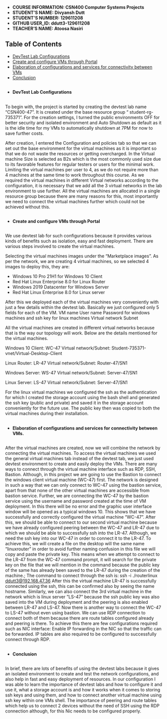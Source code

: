 - **COURSE INFORMATION: CSN400 Computer Systems Projects**
- **STUDENT’S NAME: Divyansh Dutt** 
- **STUDENT'S NUMBER: 129611208**
- **GITHUB USER_ID: ddutt3-129611208**
- **TEACHER’S NAME: Atoosa Nasiri**

## Table of Contents
- [DevTest Lab Configurations](#devtest-lab-configurations)
- [Create and configure VMs through Portal](#Create-and-configure-vms-through-portal)
- [Elaboration of configurations and services for connectivity between VMs](#elaboration-of-configurations-and-services-for-connectivity-between-vms)
- [Conclusion](#conclusion)




##
- **DevTest Lab Configurations**
##
To begin with, the project is started by creating the devtest lab name “CSN400-47”. It is created under the base resource group “ student-rg-735371”. For the creation settings, I turned the public environments OFF for better security and isolated environment and Auto Shutdown as default as it is the idle time for my VMs to automatically shutdown at 7PM for now to save further costs.

After creation, I entered the Configuration and policies tab so that we can set out the base environment for the virtual machines as it is important so that we do not waste the resources or getting overcharged. In the Virtual machine Size is selected as B2s which is the most commonly used size due to its favorable features for regular testers or users for the minimal work. Limiting the virtual machines per user to 4, as we do not require more than 4 machines at the same time to work throughout this course. As we required the virtual machines in different Virtual networks according to the configuration, it is necessary that we add all the 3 virtual networks in the lab environment to use further. All the virtual machines are allocated in a single resource group because there are many reasons for this, most importantly we need to connect the virtual machines further which could not be achieved without this. 
##
- **Create and configure VMs through Portal**
##
We use devtest lab for such configurations because it provides various kinds of benefits such as isolation, easy and fast deployment. There are various steps involved to create the virtual machines.

Selecting the virtual machines images under the “Marketplace images”.
As per the network, we are creating 4 virtual machines, so we selected 4 images to deploy this, they are:

- Windows 10 Pro 21H1 for Windows 10 Client
- Red Hat Linux Enterprise 8.0 for Linux Router
- Windows 2019 Datacenter for Windows Server 
- Red Hat Linux Enterprise 8.0 for Linux server

After this we deployed each of the virtual machines very conveniently with just a few details within the devtest lab. Basically we just configured only 5 fields for each of the VM. 
VM name 
User name 
Password for windows machines and ssh key for linux machines
Virtual network
Subnet

All the virtual machines are created in different virtual networks because that is the way our topology will work. Below are the details mentioned for the virtual machines.

Windows 10 Client: WC-47
Virtual network/Subnet:  Student-735371-vnet/Virtual-Desktop-Client

Linux Router: LR-47
	Virtual network/Subnet: Router-47/SN1

Windows Server: WS-47
	Virtual network/Subnet: Server-47/SN1

Linux Server: LS-47
	Virtual network/Subnet: Server-47/SN1
	
For the linux virtual machines we configured the ssh as the authentication for which I created the storage account using the bash shell and generated the ssh key (public and private) and saved it in the storage account conveniently for the future use. The public key then was copied to both the virtual machines during their installation.

##
- **Elaboration of configurations and services for connectivity between VMs.**
 ##
After the virtual machines are created, now we will combine the network by connecting the virtual machines. To access the virtual machines we used the general virtual machines tab instead of the devtest tab, we just used devtest environment to create and easily deploy the VMs. There are many ways to connect through the virtual machine interface such as RDP, SSH, Bastion. Although, in this project we are going to use the Bastion to connect the windows client virtual machine (WC-47) first. The network is designed in such a way that we can only connect to WC-47 using the bastion service, apart from that none of the other virtual machines are accessible from bastion service. 
Further, we are connecting the WC-47 by the bastion service using the username and password created at the time of VM deployment. In this there will be no error and the graphic user interface window will be opened as a typical windows 10. This shows that we have  successfully and correctly configured the virtual machine “WC-47”. After this, we should be able to connect to our second virtual machine because we have already configured peering between the WC-47 and LR-47 due to which we should be able to successfully ssh into the LR-47. Although, we need the ssh key into our WC-47 in order to connect it to the LR-47. To achieve this, we will create a file on the desktop will the same name “linuxrouter” in order to avoid further naming confusion in this file we will copy and paste the private key. This means when we attempt to connect to the LR-47 from the WC-47 command prompt, it will search for the private key on the file that we will mention in the command because the public key of the same has already been saved to the LR-47 during the creation of the machine.; The command to connect through the ssh is:
ssh  -i  ./routerlinux  ddutt3@192.168.47.36
After this the virtual machine LR-47 is successfully connected using the ssh, this can be confirmed also by seeing the name hostname.
Similarly, we can also connect the 3rd virtual machine in the network which is linux server ”LS-47” because the ssh public key was also saved into the VM during deployment and the peering is also enabled between LR-47 and LS-47. 
Now there is another way to connect the WC-47 to LS-47 without even using bastion. We can use RDP connection to connect both of them because there are route tables configured already and peering is there.
To achieve  this there are few configurations required such as NIC interface:
Enable IP forwarding in the NIC so that the traffic can be forwarded.
IP tables are also required to be configured to successfully connect through RDP.
##
- **Conclusion**
##
In brief, there are lots of benefits of using the devtest labs because it gives an isolated environment to create and test the network configurations, and also help in fast and easy deployment of resources. In our configuration I was able to learn the importance of devtest labs and how to configure it and use it, what a storage account is and how it works when it comes to storing ssh keys and using them, and how to connect another virtual machine using ssh key within one VMs shell. The importance of peering and route tables which help us to connect 2 devices without the need of SSH using the RDP connection although, for this Nic needs to be configured properly.

